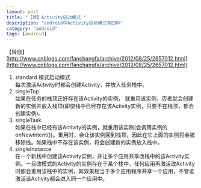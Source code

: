 ```yaml
---
layout: post
title: "【转】Activity启动模式 "
description: "android中Activity启动模式有四种"
category: "android"
tags: [android]
---
```




【转自】[http://www.cnblogs.com/fanchangfa/archive/2012/08/25/2657012.html](http://www.cnblogs.com/fanchangfa/archive/2012/08/25/2657012.html)

1. standard 模式启动模式	
	每次激活Activity时都会创建Activity，并放入任务栈中。    
2. singleTop        
	如果在任务的栈顶正好存在该Activity的实例， 就重用该实例，否者就会创建新的实例并放入栈顶(即使栈中已经存在该Activity实例，只要不在栈顶，都会创建实例)。    
3. singleTask	
	如果在栈中已经有该Activity的实例，就重用该实例(会调用实例的onNewIntent())。重用时，会让该实例回到栈顶，因此在它上面的实例将会被移除栈。如果栈中不存在该实例，将会创建新的实例放入栈中。     
4. singleInstance	
	在一个新栈中创建该Activity实例，并让多个应用共享改栈中的该Activity实例。一旦改模式的Activity的实例存在于某个栈中，任何应用再激活改Activity时都会重用该栈中的实例，其效果相当于多个应用程序共享一个应用，不管谁激活该Activity都会进入同一个应用中。

